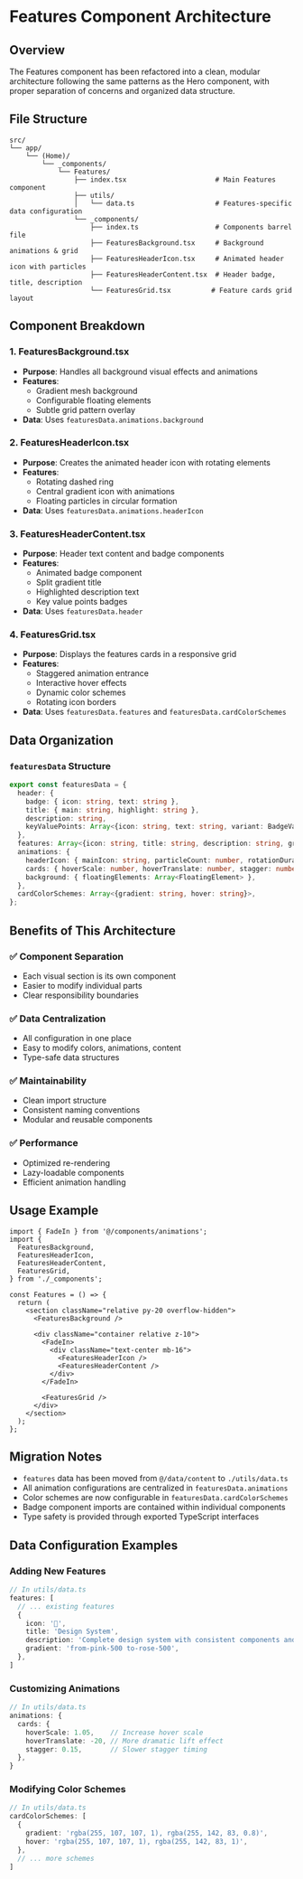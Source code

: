 # Features Component Architecture

## Overview
The Features component has been refactored into a clean, modular architecture following the same patterns as the Hero component, with proper separation of concerns and organized data structure.

## File Structure

```
src/
└── app/
    └── (Home)/
        └── _components/
            └── Features/
                ├── index.tsx                      # Main Features component
                ├── utils/
                │   └── data.ts                    # Features-specific data configuration
                └── _components/
                    ├── index.ts                   # Components barrel file
                    ├── FeaturesBackground.tsx     # Background animations & grid
                    ├── FeaturesHeaderIcon.tsx     # Animated header icon with particles
                    ├── FeaturesHeaderContent.tsx  # Header badge, title, description
                    └── FeaturesGrid.tsx          # Feature cards grid layout
```

## Component Breakdown

### 1. **FeaturesBackground.tsx**
- **Purpose**: Handles all background visual effects and animations
- **Features**:
  - Gradient mesh background
  - Configurable floating elements
  - Subtle grid pattern overlay
- **Data**: Uses `featuresData.animations.background`

### 2. **FeaturesHeaderIcon.tsx**
- **Purpose**: Creates the animated header icon with rotating elements
- **Features**:
  - Rotating dashed ring
  - Central gradient icon with animations
  - Floating particles in circular formation
- **Data**: Uses `featuresData.animations.headerIcon`

### 3. **FeaturesHeaderContent.tsx**
- **Purpose**: Header text content and badge components
- **Features**:
  - Animated badge component
  - Split gradient title
  - Highlighted description text
  - Key value points badges
- **Data**: Uses `featuresData.header`

### 4. **FeaturesGrid.tsx**
- **Purpose**: Displays the features cards in a responsive grid
- **Features**:
  - Staggered animation entrance
  - Interactive hover effects
  - Dynamic color schemes
  - Rotating icon borders
- **Data**: Uses `featuresData.features` and `featuresData.cardColorSchemes`

## Data Organization

### `featuresData` Structure
```typescript
export const featuresData = {
  header: {
    badge: { icon: string, text: string },
    title: { main: string, highlight: string },
    description: string,
    keyValuePoints: Array<{icon: string, text: string, variant: BadgeVariant}>,
  },
  features: Array<{icon: string, title: string, description: string, gradient: string}>,
  animations: {
    headerIcon: { mainIcon: string, particleCount: number, rotationDuration: number },
    cards: { hoverScale: number, hoverTranslate: number, stagger: number },
    background: { floatingElements: Array<FloatingElement> },
  },
  cardColorSchemes: Array<{gradient: string, hover: string}>,
};
```

## Benefits of This Architecture

### ✅ **Component Separation**
- Each visual section is its own component
- Easier to modify individual parts
- Clear responsibility boundaries

### ✅ **Data Centralization**
- All configuration in one place
- Easy to modify colors, animations, content
- Type-safe data structures

### ✅ **Maintainability**
- Clean import structure
- Consistent naming conventions
- Modular and reusable components

### ✅ **Performance**
- Optimized re-rendering
- Lazy-loadable components
- Efficient animation handling

## Usage Example

```tsx
import { FadeIn } from '@/components/animations';
import {
  FeaturesBackground,
  FeaturesHeaderIcon,
  FeaturesHeaderContent,
  FeaturesGrid,
} from './_components';

const Features = () => {
  return (
    <section className="relative py-20 overflow-hidden">
      <FeaturesBackground />
      
      <div className="container relative z-10">
        <FadeIn>
          <div className="text-center mb-16">
            <FeaturesHeaderIcon />
            <FeaturesHeaderContent />
          </div>
        </FadeIn>
        
        <FeaturesGrid />
      </div>
    </section>
  );
};
```

## Migration Notes

- `features` data has been moved from `@/data/content` to `./utils/data.ts`
- All animation configurations are centralized in `featuresData.animations`
- Color schemes are now configurable in `featuresData.cardColorSchemes`
- Badge component imports are contained within individual components
- Type safety is provided through exported TypeScript interfaces

## Data Configuration Examples

### Adding New Features
```typescript
// In utils/data.ts
features: [
  // ... existing features
  {
    icon: '🎨',
    title: 'Design System',
    description: 'Complete design system with consistent components and patterns.',
    gradient: 'from-pink-500 to-rose-500',
  },
]
```

### Customizing Animations
```typescript
// In utils/data.ts
animations: {
  cards: {
    hoverScale: 1.05,    // Increase hover scale
    hoverTranslate: -20, // More dramatic lift effect
    stagger: 0.15,       // Slower stagger timing
  },
}
```

### Modifying Color Schemes
```typescript
// In utils/data.ts
cardColorSchemes: [
  {
    gradient: 'rgba(255, 107, 107, 1), rgba(255, 142, 83, 0.8)',
    hover: 'rgba(255, 107, 107, 1), rgba(255, 142, 83, 1)',
  },
  // ... more schemes
]
```
